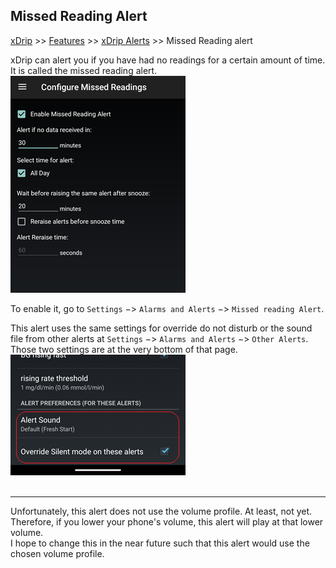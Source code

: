 ## Missed Reading Alert
[xDrip](../../README.md) >> [Features](../Features_page.md) >> [xDrip Alerts](../Alerts_page.md) >> Missed Reading alert  
  
xDrip can alert you if you have had no readings for a certain amount of time.  It is called the missed reading alert.  
![](./images/MissedReadingsAlert.png)  
  
To enable it, go to `Settings` &#8722;> `Alarms and Alerts` &#8722;> `Missed reading Alert`.  
  
This alert uses the same settings for override do not disturb or the sound file from other alerts at `Settings` &#8722;> `Alarms and Alerts` &#8722;> `Other Alerts`.  Those two settings are at the very bottom of that page.  
![](./images/OtherAlertsDND.png)  
<br/>  

---  
  
Unfortunately, this alert does not use the volume profile.  At least, not yet.  Therefore, if you lower your phone's volume, this alert will play at that lower volume.  
I hope to change this in the near future such that this alert would use the chosen volume profile.  

  
